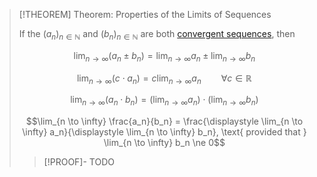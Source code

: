 >[!THEOREM] Theorem: Properties of the Limits of Sequences
>
>If the $(a_n)_{n\in \mathbb{N}}$ and $(b_n)_{n \in \mathbb{N}}$ are both [convergent sequences](Sequence%20Convergence.md), then
>
>$$\lim_{n \to \infty} (a_n \pm b_n) = \lim_{n \to \infty} a_n \pm \lim_{n \to \infty} b_n$$
>
>$$\lim_{n \to \infty} (c\cdot a_n) = c \lim_{n \to \infty} a_n \qquad \forall c \in \mathbb{R}$$
>
>$$\lim_{n \to \infty} (a_n \cdot b_n) = \left(\lim_{n \to \infty} a_n\right) \cdot \left(\lim_{n \to \infty} b_n\right)$$
>
>$$\lim_{n \to \infty} \frac{a_n}{b_n} = \frac{\displaystyle \lim_{n \to \infty} a_n}{\displaystyle \lim_{n \to \infty} b_n}, \text{ provided that } \lim_{n \to \infty} b_n \ne 0$$
>
>>[!PROOF]-
>>TODO